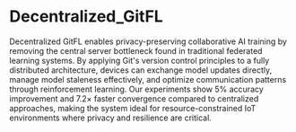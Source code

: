 # Decentralized_GitFL
Decentralized GitFL enables privacy-preserving collaborative AI training by removing the central server bottleneck found in traditional federated learning systems. By applying Git's version control principles to a fully distributed architecture, devices can exchange model updates directly, manage model staleness effectively, and optimize communication patterns through reinforcement learning. Our experiments show 5% accuracy improvement and 7.2× faster convergence compared to centralized approaches, making the system ideal for resource-constrained IoT environments where privacy and resilience are critical.
